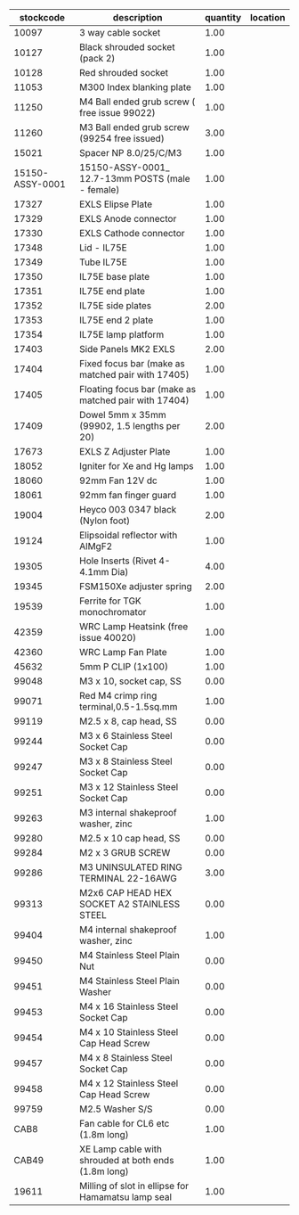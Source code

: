|stockcode|description|quantity|location|
|---------|-----------|--------|--------|
|10097|3 way cable socket|1.00||
|10127|Black shrouded socket (pack 2)|1.00||
|10128|Red shrouded socket|1.00||
|11053|M300 Index blanking plate|1.00||
|11250|M4 Ball ended grub screw ( free issue 99022)|1.00||
|11260|M3 Ball ended grub screw (99254 free issued)|3.00||
|15021|Spacer NP 8.0/25/C/M3|1.00||
|15150-ASSY-0001|15150-ASSY-0001_ 12.7-13mm POSTS (male - female)|1.00||
|17327|EXLS Elipse Plate|1.00||
|17329|EXLS Anode connector|1.00||
|17330|EXLS Cathode connector|1.00||
|17348|Lid - IL75E|1.00||
|17349|Tube  IL75E|1.00||
|17350|IL75E base plate|1.00||
|17351|IL75E end plate|1.00||
|17352|IL75E side plates|2.00||
|17353|IL75E end 2 plate|1.00||
|17354|IL75E lamp platform|1.00||
|17403|Side Panels MK2 EXLS|2.00||
|17404|Fixed focus bar (make as matched pair with 17405)|1.00||
|17405|Floating focus bar  (make as matched pair with 17404)|1.00||
|17409|Dowel 5mm x 35mm (99902, 1.5 lengths per 20)|2.00||
|17673|EXLS Z Adjuster Plate|1.00||
|18052|Igniter for Xe and Hg lamps|1.00||
|18060|92mm Fan 12V dc|1.00||
|18061|92mm fan finger guard|1.00||
|19004|Heyco 003 0347 black (Nylon foot)|2.00||
|19124|Elipsoidal reflector with AlMgF2|1.00||
|19305|Hole Inserts (Rivet 4-4.1mm Dia)|4.00||
|19345|FSM150Xe adjuster spring|2.00||
|19539|Ferrite for TGK monochromator|1.00||
|42359|WRC Lamp Heatsink (free issue 40020)|1.00||
|42360|WRC Lamp Fan Plate|1.00||
|45632|5mm P CLIP (1x100)|1.00||
|99048|M3 x 10, socket cap, SS|0.00||
|99071|Red M4 crimp ring terminal,0.5-1.5sq.mm|1.00||
|99119|M2.5 x 8, cap head, SS|0.00||
|99244|M3 x 6 Stainless Steel Socket Cap|0.00||
|99247|M3 x 8 Stainless Steel Socket Cap|0.00||
|99251|M3 x 12 Stainless Steel Socket Cap|0.00||
|99263|M3 internal shakeproof washer, zinc|1.00||
|99280|M2.5 x 10 cap head, SS|0.00||
|99284|M2 x 3 GRUB SCREW|0.00||
|99286|M3 UNINSULATED RING TERMINAL 22-16AWG|3.00||
|99313|M2x6 CAP HEAD HEX SOCKET A2 STAINLESS STEEL|0.00||
|99404|M4 internal shakeproof washer, zinc|1.00||
|99450|M4 Stainless Steel Plain Nut|0.00||
|99451|M4 Stainless Steel Plain Washer|0.00||
|99453|M4 x 16 Stainless Steel Socket Cap|0.00||
|99454|M4 x 10 Stainless Steel Cap Head Screw|0.00||
|99457|M4 x 8 Stainless Steel Socket Cap|0.00||
|99458|M4 x 12 Stainless Steel Cap Head Screw|0.00||
|99759|M2.5  Washer  S/S|0.00||
|CAB8|Fan cable for CL6 etc (1.8m long)|1.00||
|CAB49|XE Lamp cable with shrouded at both ends (1.8m long)|1.00||
|19611|Milling of slot in ellipse for Hamamatsu lamp seal|1.00||
